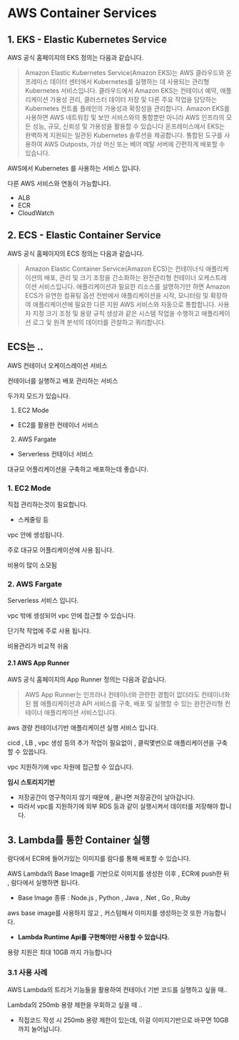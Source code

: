 # AWS Container Services
## 1. EKS - Elastic Kubernetes Service
AWS 공식 홈페이지의 EKS 정의는 다음과 같습니다.

>Amazon Elastic Kubernetes Service(Amazon EKS)는 AWS 클라우드와 온프레미스 데이터 센터에서 Kubernetes를 실행하는 데 사용되는 관리형 Kubernetes 서비스입니다. 클라우드에서 Amazon EKS는 컨테이너 예약, 애플리케이션 가용성 관리, 클러스터 데이터 저장 및 다른 주요 작업을 담당하는 Kubernetes 컨트롤 플레인의 가용성과 확장성을 관리합니다. Amazon EKS를 사용하면 AWS 네트워킹 및 보안 서비스와의 통합뿐만 아니라 AWS 인프라의 모든 성능, 규모, 신뢰성 및 가용성을 활용할 수 있습니다 온프레미스에서 EKS는 완벽하게 지원되는 일관된 Kubernetes 솔루션을 제공합니다. 통합된 도구를 사용하여 AWS Outposts, 가상 머신 또는 베어 메탈 서버에 간편하게 배포할 수 있습니다.

AWS에서 Kubernetes 를 사용하는 서비스 입니다.

다른 AWS 서비스와 연동이 가능합니다.
- ALB
- ECR
- CloudWatch

## 2. ECS - Elastic Container Service
AWS 공식 홈페이지의 ECS 정의는 다음과 같습니다.

>Amazon Elastic Container Service(Amazon ECS)는 컨테이너식 애플리케이션의 배포, 관리 및 크기 조정을 간소화하는 완전관리형 컨테이너 오케스트레이션 서비스입니다. 애플리케이션과 필요한 리소스를 설명하기만 하면 Amazon ECS가 유연한 컴퓨팅 옵션 전반에서 애플리케이션을 시작, 모니터링 및 확장하여 애플리케이션에 필요한 다른 지원 AWS 서비스와 자동으로 통합합니다. 사용자 지정 크기 조정 및 용량 규칙 생성과 같은 시스템 작업을 수행하고 애플리케이션 로그 및 원격 분석의 데이터를 관찰하고 쿼리합니다.

## ECS는 .. 
AWS 컨테이너 오케이스레이션 서비스

컨테이너를 실행하고 배포 관리하는 서비스

두가지 모드가 있습니다.
1. EC2 Mode
- EC2를 활용한 컨테이너 서비스

2. AWS Fargate
- Serverless 컨테이너 서비스

대규모 어플리케이션을 구축하고 배포하는데 좋습니다.

### 1. EC2 Mode
직접 관리하는것이 필요합니다.
- 스케줄링 등

vpc 안에 생성됩니다.

주로 대규모 어플리케이션에 사용 됩니다.

비용이 많이 소모됨

### 2. AWS Fargate
Serverless 서비스 입니다.

vpc 밖에 생성되어 vpc 안에 접근할 수 있습니다.

단기적 작업에 주로 사용 됩니다.

비용관리가 비교적 쉬움

#### 2.1 AWS App Runner
AWS 공식 홈페이지의 App Runner 정의는 다음과 같습니다.

>AWS App Runner는 인프라나 컨테이너와 관련한 경험이 없더라도 컨테이너화된 웹 애플리케이션과 API 서비스를 구축, 배포 및 실행할 수 있는 완전관리형 컨테이너 애플리케이션 서비스입니다.

aws 경량 컨테이너기반 애플리케이션 실행 서비스 입니다.

cicd , LB , vpc 생성 등의 추가 작업이 필요없이 , 클릭몇번으로 애플리케이션을 구축할 수 있씁니다.

vpc 지원하기에 vpc 자원에 접근할 수 있습니다.

**임시 스토리지기반**
- 저장공간이 영구적이지 않기 때문에 , 끝나면 저장공간이 날아갑니다.
- 따라서 vpc를 지원하기에 외부 RDS 등과 같이 실행시켜서 데이터를 저장해야 합니다.

## 3. Lambda를 통한 Container 실행
람다에서 ECR에 들어가있는 이미지를 람다를 통해 배포할 수 있습니다.

AWS Lambda의 Base Image를 기반으로 이미지를 생성한 이후 , ECR에 push한 뒤 , 람다에서 실행하면 됩니다.
- Base Image 종류 : Node.js , Python , Java , .Net , Go , Ruby

aws base image를 사용하지 않고 , 커스텀해서 이미지를 생성하는것 또한 가능합니다.
- **Lambda Runtime Api를 구현해야만 사용할 수 있습니다.**

용량 지원은 최대 10GB 까지 가능합니다

### 3.1 사용 사례
AWS Lambda의 트리거 기능들을 활용하여 컨테이너 기반 코드를 실행하고 싶을 때..

Lambda의 250mb 용량 제한을 우회하고 싶을 때 ..
- 직접코드 작성 시 250mb 용량 제한이 있는데, 이걸 이미지기반으로 바꾸면 10GB 까지 늘어납니다.